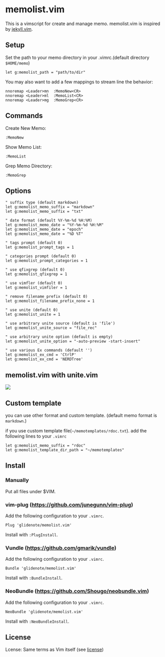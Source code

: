 # memolist.vim

This is a vimscript for create and manage memo.
memolist.vim is inspired by [jekyll.vim](https://github.com/csexton/jekyll.vim).

## Setup

Set the path to your memo directory in your .vimrc.(default directory `$HOME/memo`)

```
let g:memolist_path = "path/to/dir"
```

You may also want to add a few mappings to stream line the behavior:

```
nnoremap <Leader>mn  :MemoNew<CR>
nnoremap <Leader>ml  :MemoList<CR>
nnoremap <Leader>mg  :MemoGrep<CR>
```

## Commands

Create New Memo:

```
:MemoNew
```

Show Memo List:

```
:MemoList
```

Grep Memo Directory:

```
:MemoGrep
```

## Options

```vim
" suffix type (default markdown)
let g:memolist_memo_suffix = "markdown"
let g:memolist_memo_suffix = "txt"

" date format (default %Y-%m-%d %H:%M)
let g:memolist_memo_date = "%Y-%m-%d %H:%M"
let g:memolist_memo_date = "epoch"
let g:memolist_memo_date = "%D %T"

" tags prompt (default 0)
let g:memolist_prompt_tags = 1

" categories prompt (default 0)
let g:memolist_prompt_categories = 1

" use qfixgrep (default 0)
let g:memolist_qfixgrep = 1

" use vimfler (default 0)
let g:memolist_vimfiler = 1

" remove filename prefix (default 0)
let g:memolist_filename_prefix_none = 1

" use unite (default 0)
let g:memolist_unite = 1

" use arbitrary unite source (default is 'file')
let g:memolist_unite_source = "file_rec"

" use arbitrary unite option (default is empty)
let g:memolist_unite_option = "-auto-preview -start-insert"

" use various Ex commands (default '')
let g:memolist_ex_cmd = 'CtrlP'
let g:memolist_ex_cmd = 'NERDTree'
```

## memolist.vim with unite.vim

![](http://blog.glidenote.com/images/2013/09/memolist_with_unite0.png)

## Custom template

you can use other format and custom template.
(default memo format is `markdown`.)

if you use custom template file(`~/memotemplates/rdoc.txt`).
add the following lines to your `.vimrc`

```
let g:memolist_memo_suffix = "rdoc"
let g:memolist_template_dir_path = "~/memotemplates"
```

## Install

### Manually

Put all files under $VIM.

### vim-plug (https://github.com/junegunn/vim-plug)

Add the following configuration to your `.vimrc`.

```
Plug 'glidenote/memolist.vim'
```

Install with `:PlugInstall`.

### Vundle (https://github.com/gmarik/vundle)

Add the following configuration to your `.vimrc`.

```
Bundle 'glidenote/memolist.vim'
```

Install with `:BundleInstall`.

### NeoBundle (https://github.com/Shougo/neobundle.vim)

Add the following configuration to your `.vimrc`.

```
NeoBundle 'glidenote/memolist.vim'
```

Install with `:NeoBundleInstall`.

## License

Lcense: Same terms as Vim itself (see [license](http://vimdoc.sourceforge.net/htmldoc/uganda.html#license))

